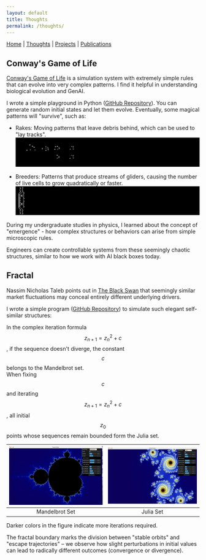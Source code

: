 ```yaml
---
layout: default
title: Thoughts
permalink: /thoughts/
---
```


[Home](/) | [Thoughts](/thoughts/) | [Projects](/projects/) | [Publications](/publications/)

## Conway's Game of Life

[Conway's Game of Life](https://en.wikipedia.org/wiki/Conway%27s_Game_of_Life) is a simulation system with extremely simple rules that can evolve into very complex patterns. I find it helpful in understanding biological evolution and GenAI.

I wrote a simple playground in Python ([GitHub Repository](https://github.com/KeriYuu/Conway-s-Game-of-Life)). You can generate random initial states and let them evolve. Eventually, some magical patterns will "survive", such as:

- Rakes: Moving patterns that leave debris behind, which can be used to "lay tracks".
![Rakes](./images/rake.gif)

- Breeders: Patterns that produce streams of gliders, causing the number of live cells to grow quadratically or faster.
![Breeders](./images/breeder.gif)


During my undergraduate studies in physics, I learned about the concept of "emergence" - how complex structures or behaviors can arise from simple microscopic rules. 

Engineers can create controllable systems from these seemingly chaotic structures, similar to how we work with AI black boxes today.


## Fractal

Nassim Nicholas Taleb points out in [The Black Swan](https://en.wikipedia.org/wiki/The_Black_Swan:_The_Impact_of_the_Highly_Improbable) that seemingly similar market fluctuations may conceal entirely different underlying drivers. 

I wrote a simple program ([GitHub Repository](https://github.com/KeriYuu/fractal-game)) to simulate such elegant self-similar structures:  

In the complex iteration formula $$ z_{n+1} = z_n^2 + c $$, if the sequence doesn't diverge, the constant $$ c $$ belongs to the Mandelbrot set.  
When fixing $$ c $$ and iterating $$ z_{n+1} = z_n^2 + c $$, all initial $$ z_0 $$ points whose sequences remain bounded form the Julia set.  

| <img src="./images/mandelbrot.png" width="300"/> | <img src="./images/julia.png" width="300"/> |
| :--------------------------------------------: | :----------------------------------------: |
|           Mandelbrot Set                   |              Julia Set                |

Darker colors in the figure indicate more iterations required.  

The fractal boundary marks the division between "stable orbits" and "escape trajectories" – we observe how slight perturbations in initial values can lead to radically different outcomes (convergence or divergence).